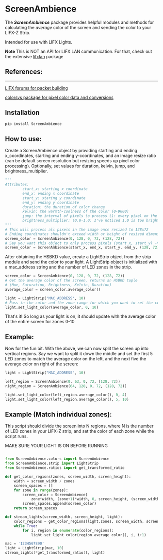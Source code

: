 # ScreenAmbience
The ***ScreenAmbience*** package provides helpful modules and methods for calculating the _average_ color of the screen and sending the color to your LIFX-Z Strip.

Intended for use with LIFX Lights.

**Note** This is NOT an API for LIFX LAN communication. For that, check out the extensive [lifxlan](https://github.com/mclarkk/lifxlan) package



## References:
---
[LIFX forums for packet building](https://community.lifx.com/t/building-a-lifx-packet/59/3)

[colorsys package for pixel color data and conversions](https://docs.python.org/2/library/colorsys.html)

## Installation
```python
pip install ScreenAmbience
```

## How to use:

Create a ScreenAmbience object by providing starting and ending x_coordinates, starting and ending y-coordinates, and an image resize ratio (can be default screen resolution but resizing speeds up pixel color processing). Optionally, set values for duration, kelvin, jump, and brightness_multiplier.

```python
"""
Attributes:
        start_x: starting x coordinate
        end_x: ending x coordinate
        start_y: staring y coordinate
        end_y: ending y coordinate
        duration: the duration of color change
        kelvin: the warmth-coolness of the color (0-9000)
        jump: the interval of pixels to process (1: every pixel on the screen is processed)
        brightness_multiplier: (0.0-1.0: I've noticed 1.0 is too bright at times, 0.5 seems to give a nice balance)
"""
# This will process all pixels in the image once resized to 128x72
# Ending coordinates shouldn't exceed width or height of resized dimensions
screen_color = ScreenAmbience(0, 128, 0, 72, (128, 72))
# Say you want this object to only process pixels (start_x, start_y) -> (end_x, end_y)
screen_color = ScreenAmbience(start_x, end_x, start_y, end_y, (128, 72))
```

After obtaining the HSBKD value, create a LightStrip object from the strip module and send the color to your light. A LightStrip object is initialized with a mac_address string and the number of LED zones in the strip.

```python
screen_color = ScreenAmbience(0, 128, 0, 72, (128, 72))
# Get the average color of the screen, returns an HSBKD tuple
# (Hue, Saturation, Brightness, Kelvin, Duration)
average_color = screen_color.average_color()

light = LightStrip('MAC_ADDRESS', 10)
# Pass in the color and the zone range for which you want to set the color.
light.set_light_color(average_color, 0, 10)
```

That's it! So long as your light is on, it should update with the average color of the entire screen for zones 0-10

## Example:

Now for the fun bit. With the above, we can now split the screen up into vertical regions. Say we want to split it down the middle and set the first 5 LED zones to match the average color on the left, and the next five the average color on right of the screen:

```python
light = LightStrip("MAC_ADDRESS", 10)

left_region = ScreenAmbience(0, 63, 0, 72, (128, 72))
right_region = ScreenAmbience(64, 128, 0, 72, (128, 72))

light.set_light_color(left_region.average_color(), 0, 4)
light.set_light_color(left_region.average_color(), 5, 10)
```

## Example (Match individual zones):

This script should divide the screen into N regions, where N is the number of LED zones in your LIFX-Z strip, and set the color of each zone while the script runs.

MAKE SURE YOUR LIGHT IS ON BEFORE RUNNING

```python

from ScreenAmbience.colors import ScreenAmbience
from ScreenAmbience.strip import LightStrip
from ScreenAmbience.ratios import get_transformed_ratio

def get_color_regions(zones, screen_width, screen_height):
    width = screen_width / zones
    screen_spaces = []
    for zone in range(zones):
        screen_color = ScreenAmbience(
            zone*width, (zone+1)*width, 0, screen_height, (screen_width, screen_height), duration=450)
        screen_spaces.append(screen_color)
    return screen_spaces

def stream_lights(screen_width, screen_height, light):
    color_regions = get_color_regions(light.zones, screen_width, screen_height)
    while True:
        for i, region in enumerate(color_regions):
            light.set_light_color(region.average_color(), i, i+1)

mac = '1234567890'
light = LightStrip(mac, 10)
stream_lights(*get_transformed_ratio(), light)
```